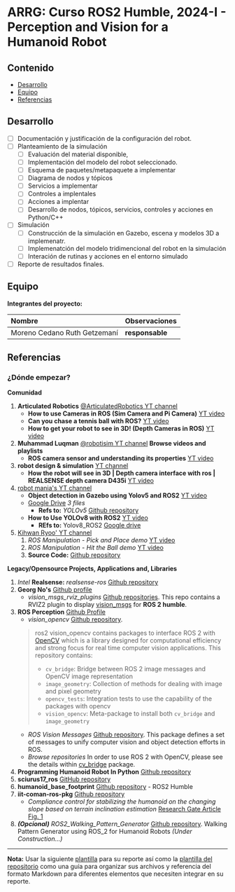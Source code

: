 # ARRG: Curso ROS2 Humble, 2024-I - Perception and Vision for a Humanoid Robot

## Contenido

- [Desarrollo](#desarrollo)
- [Equipo](#equipo)
- [Referencias](#referencias)

## Desarrollo

- [ ] Documentación y justificación de la configuración del robot.
- [ ] Planteamiento de la simulación
	- [ ] Evaluación del material disponible,
 	- [ ] Implementación del modelo del robot seleccionado.
  	- [ ]  Esquema de paquetes/metapaquete a implementar
  	- [ ]  Diagrama de nodos y tópicos
  	- [ ]  Servicios a implementar
  	- [ ]  Controles a implentales
  	- [ ]  Acciones a implentar
  	- [ ]  Desarrollo de nodos, tópicos, servicios, controles y acciones en Python/C++
- [ ] Simulación
	- [ ] Construcción de la simulación en Gazebo, escena y modelos 3D a implemenatr.
	- [ ] Implemenatción del modelo tridimencional del robot en la simulación
 	- [ ] Interación de rutinas y acciones en el entorno simulado
- [ ] Reporte de resultados finales.

## Equipo

**Integrantes del proyecto:**

| Nombre | Observaciones |
| :----------| :----------- |
| Moreno Cedano Ruth Getzemaní | **responsable** |

## Referencias

### ¿Dónde empezar?

**Comunidad**

1. **Articulated Robotics** [@ArticulatedRobotics YT channel](https://www.youtube.com/@ArticulatedRobotics)
	- **How to use Cameras in ROS (Sim Camera and Pi Camera)** [YT video](https://www.youtube.com/watch?v=A3nw2M47K50)
	- **Can you chase a tennis ball with ROS?** [YT video](https://www.youtube.com/watch?v=gISSSbYUZag)
	- **How to get your robot to see in 3D! (Depth Cameras in ROS)** [YT video](https://www.youtube.com/watch?v=T9xZ22i9-Ys)
1. **Muhammad Luqman** [@robotisim YT channel](https://www.youtube.com/@robotisim) **Browse videos and playlists**
	- **ROS camera sensor and understanding its properties** [YT video](https://www.youtube.com/watch?v=mG0FHhhfmw8)
1. **robot design & simulation** [YT channel](https://www.youtube.com/@kabilankb2003)
   	- **How the robot will see in 3D | Depth camera interface with ros | REALSENSE depth camera D435i** [YT video](https://www.youtube.com/watch?v=_uvGxKpRnqo) 
1. [robot mania's YT channel](https://www.youtube.com/@robotmania8896)
	- **Object detection in Gazebo using Yolov5 and ROS2** [YT video](https://www.youtube.com/watch?v=594Gmkdo-_s)
	- [Google Drive](https://drive.google.com/drive/folders/1xC-gFmWQybQGagxtu8WxGqpFS-1Ek-V2) *3 files*
		- **Refs to:** *YOLOv5* [Github repository](https://github.com/ultralytics/yolov5)
  	- **How to Use YOLOv8 with ROS2** [YT video](https://www.youtube.com/watch?v=XqibXP4lwgA)
   		- **REfs to:** Yolov8_ROS2 [Google drive](https://drive.google.com/drive/folders/1FPhKoNdOjgIh4To6dgvO8z0UgDsVEfGV)
1. [Kihwan Ryoo' YT channel](https://www.youtube.com/@kihwanryoo8369)
	1. *ROS Manipulation - Pick and Place demo* [YT video](https://www.youtube.com/watch?v=mtZAKtnwhGA)
	1. *ROS Manipulation - Hit the Ball demo* [YT video](https://www.youtube.com/watch?v=Sb9Ap8X50mk)
	1. **Source Code:** [Github repository](https://github.com/Kihwan-Ryoo/ros_manipulator_hit_the_ball) 


**Legacy/Opensource Projects, Applications and, Libraries**

1. *Intel* **Realsense:** *realsense-ros* [Github repository](https://github.com/IntelRealSense/realsense-ros)
1. **Georg No's** [Github profile](https://github.com/NovoG93)
   - *vision_msgs_rviz_plugins* [Github repositories](https://github.com/NovoG93/vision_msgs_rviz_plugins). This repo contains a RVIZ2 plugin to display [vision_msgs](https://github.com/ros-perception/vision_msgs/tree/ros2) for **ROS 2 humble**.
1. **ROS Perception** [Github Profile](https://github.com/ros-perception)
   - *vision_opencv* [Github repository](https://github.com/ros-perception/vision_opencv).
	> ros2 vision_opencv contains packages to interface ROS 2 with [OpenCV](http://opencv.org/) which is a library designed for computational efficiency and strong focus for real time computer vision applications. This repository contains:
	>	* `cv_bridge`: Bridge between ROS 2 image messages and OpenCV image representation
	> 	* `image_geometry`: Collection of methods for dealing with image and pixel geometry
	> 	* `opencv_tests`: Integration tests to use the capability of the packages with opencv
	> 	* `vision_opencv`: Meta-package to install both `cv_bridge` and `image_geometry`
   - *ROS Vision Messages* [Github repository](https://github.com/ros-perception/vision_msgs/tree/ros2). This package defines a set of messages to unify computer vision and object detection efforts in ROS.
   - *Browse repositories*
In order to use ROS 2 with OpenCV, please see the details within [cv_bridge](https://github.com/ros-perception/vision_opencv/tree/ros2/cv_bridge) package.
1. **Programming Humanoid Robot In Python** [Github repository](https://github.com/DAInamite/programming-humanoid-robot-in-python)
1. **sciurus17_ros** [GitHub repository](https://github.com/rt-net/sciurus17_ros)
1. **humanoid_base_footprint** [Github repository](https://github.com/ros-sports/humanoid_base_footprint) - ROS2 Humble
1. **iit-coman-ros-pkg** [Github repository](https://github.com/ADVRHumanoids/iit-coman-ros-pkg)
	- *Compliance control for stabilizing the humanoid on the changing slope based on terrain inclination estimation* [Research Gate Article](https://www.researchgate.net/publication/282589044_Compliance_control_for_stabilizing_the_humanoid_on_the_changing_slope_based_on_terrain_inclination_estimation) 
	[Fig. 1](https://www.researchgate.net/figure/The-compliant-humanoid-robot-COMAN_fig1_282589044)
1. ***(Opcional)*** *ROS2_Walking_Pattern_Generator* [Github repository](https://github.com/open-rdc/ROS2_Walking_Pattern_Generator). Walking Pattern Generator using ROS_2 for Humanoid Robots *(Under Construction...)*

---

**Nota:** Usar la siguiente [plantilla](https://github.com/arrg-mx/fmtos-docs/blob/main/fmto-reporte-curso.md) para su reporte así como la [plantilla del repositorio](https://github.com/mrg-mex/mrg-plantilla-repositorio) como una guía para organizar sus archivos y referencia del formato Markdown para diferentes elementos que necesiten integrar en su reporte.
